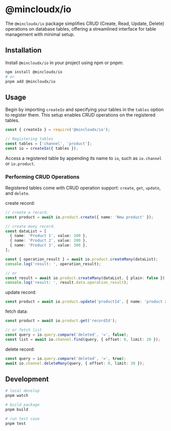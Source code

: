 # @mincloudx/io

The `@mincloudx/io` package simplifies CRUD (Create, Read, Update, Delete) operations on database tables, offering a streamlined interface for table management with minimal setup.

## Installation

Install `@mincloudx/io` in your project using npm or pnpm:

```bash
npm install @mincloudx/io
# or
pnpm add @mincloudx/io
```

## Usage

Begin by importing `createIo` and specifying your tables in the `tables` option to register them. This setup enables CRUD operations on the registered tables.

```javascript
const { createIo } = require('@mincloudx/io');

// Registering tables
const tables = ['channel', 'product'];
const io = createIo({ tables });
```

Access a registered table by appending its name to `io`, such as `io.channel` or `io.product`.

### Performing CRUD Operations

Registered tables come with CRUD operation support: `create`, `get`, `update`, and `delete`.

create record:

```ts
// create a record.
const product = await io.product.create({ name: 'New product' });

// create many record.
const dataList = [
  { name: 'Product 1', value: 100 },
  { name: 'Product 2', value: 200 },
  { name: 'Product 3', value: 300 },
];

const { operation_result } = await io.product.createMany(dataList);
console.log('result: ', operation_result);

// or
const result = await io.product.createMany(dataList, { plain: false });
console.log('result: ', result.data.operation_result);
```

update record:

```ts
const product = await io.product.update('productId', { name: 'product 2' });
```

fetch data:

```ts
const product = await io.product.get('recordId');

// or fetch list
const query = io.query.compare('deleted', '=', false);
const list = await io.channel.find(query, { offset: 0, limit: 20 });
```

delete record:

```ts
const query = io.query.compare('deleted', '=', true);
await io.channel.deleteMany(query, { offset: 0, limit: 20 });
```

## Development

```bash
# local develop
pnpm watch

# build package
pnpm build

# run test case
pnpm test
```
